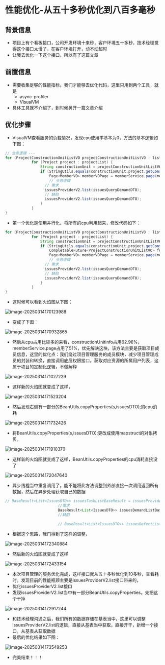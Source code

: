 # 性能优化-从五十多秒优化到八百多毫秒

## 背景信息

- 项目上有个看板接口，公司开发环境十来秒，客户环境五十多秒，技术经理觉得这个接口太慢了，在客户环境打开，动不动超时
- 让我去优化一下这个接口，所以有了这篇文章

## 前置信息

- 需要收集足够的性能指标，我们才能够去优化代码，这里只用到两个工具，就是
  - async-profiler
  - VisualVM
- 具体工具就不介绍了，到时候另开一篇文章介绍

## 优化步骤

- VisualVM查看服务的负载情况，发现cpu使用率基本为0，方法的基本逻辑如下图：

```java
// 业务逻辑 ---
for (ProjectConstructionUnitListVO projectConstructionUnitListVO : list) {
            for (Project project : projectList) {
                String constructionUnit = projectConstructionUnitListVO.getConstructionUnit();
                if (StringUtils.equals(constructionUnit,project.getConstructionCompany())) {
                	Page<MemberVO> memberVOPage = memberService.page(memberPageQuery);
                    // 业务逻辑  	
                  // 需求
                  issuesProviderV2.list(issuesQueryDemandDTO);
                  // 缺陷
                  issuesProviderV2.list(issuesQueryDemandDTO);
                }
            }
}                
```

- 第一个优化是使用并行化，将所有的cpu利用起来，修改代码如下：

```java
for (ProjectConstructionUnitListVO projectConstructionUnitListVO : list) {
            for (Project project : projectList) {
                String constructionUnit = projectConstructionUnitListVO.getConstructionUnit();
                if (StringUtils.equals(constructionUnit,project.getConstructionCompany())) {
                    CompletableFuture<ProjectConstructionUnitListVO> future = CompletableFuture.supplyAsync(() -> {
                    Page<MemberVO> memberVOPage = memberService.page(memberPageQuery);
                    // 业务逻辑  	
                  // 需求
                  issuesProviderV2.list(issuesQueryDemandDTO);
                  // 缺陷
                  issuesProviderV2.list(issuesQueryDemandDTO);
                }
            }
}                     
```

- 这时候可以看到火焰图从下图：

![image-20250314170123988](images/image-20250314170123988.png)

- 变成了下图：

![image-20250314170932865](images/image-20250314170932865.png)

- 然后从cpu占用比较多的来看，constructionUnitInfo占用62.98%，memberService.page占用了51%，优先解决这块，该方法主要是获取项目成员信息，这里的优化点：我们绕过项目管理服务的成员模块，减少项目管理成员的封装和转换，直接调用底层权限接口，获取对应资源的所属用户列表，这属于项目的定制化逻辑，不做解释

![image-20250314171027229](images/image-20250314171027229.png)

- 这样新的火焰图就变成了这样，

![image-20250314171523204](images/image-20250314171523204.png)

- 然后发现右侧有一部分的BeanUtils.copyProperties(s,issuesDTO);的cpu消耗

![image-20250314171732426](images/image-20250314171732426.png)

- 将BeanUtils.copyProperties(s,issuesDTO);更改成使用mapstruct的对象拷贝，

![image-20250314171910370](images/image-20250314171910370.png)

- 这样新的火焰图就变成了这样，BeanUtils.copyProperties的cpu消耗直接没了

![image-20250314172047640](images/image-20250314172047640.png)

- 异步线程当中重复调用了，能不能将此方法调整到外部直接一次调用返回所有数据，然后在异步处理获取自己的数据

```java
// BaseResult<List<IssuesDTO>> issuesTaskListBaseResult = issuesProviderV2.list(issuesQueryTaskDTO);
                        //需求
                        BaseResult<List<IssuesDTO>> issuesDemandListBaseResult = issuesProviderV2.list(issuesQueryDemandDTO);
                        //缺陷
                       
                        // BaseResult<List<IssuesDTO>> issuesDefectListBaseResult = issuesProviderV2.list(issuesQueryDefectDTO);
```

- 根据这个思路，我门得到了这样的调整，

![image-20250314172340884](images/image-20250314172340884.png)

- 然后新的火焰图就变成了这样

![image-20250314172433154](images/image-20250314172433154.png)

- 本次项目管理的服务优化完成，这样接口就从五十多秒优化到10多秒，查看耗时，发现目前的性能瓶颈主要是issuesProviderV2.list接口带来的，
- 优化issuesProviderV2.list接口
- 发现issuesProviderV2.list当中有一部分BeanUtils.copyProperties，先把这个干掉

![image-20250314172917244](images/image-20250314172917244.png)

- 和技术经理沟通之后，我们所有的数据存储在基表当中，这里可以调整issuesProviderV2.list的逻辑，直接从基表当中获取，直接开干，新增一个接口，从基表从获取数据
- 最后的优化结果如下图：

![image-20250314173549253](images/image-20250314173549253.png)

- 完美结束！！！
